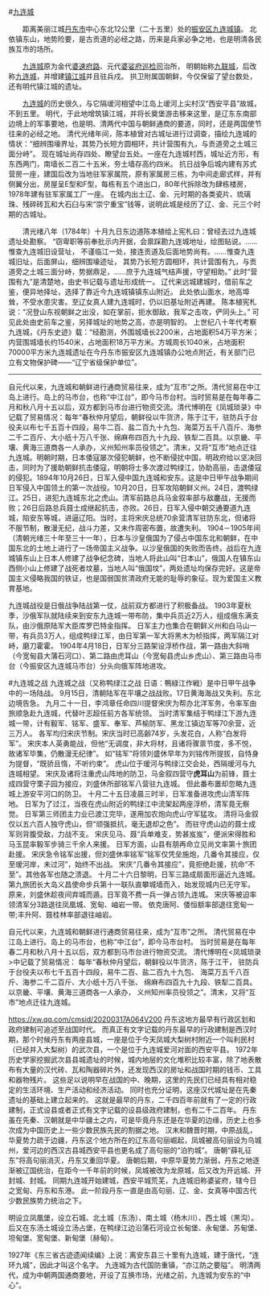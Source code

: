 #<u>九连城</u>  

&emsp;&emsp;距离美丽江城<u>丹东市</u>中心东北12公里（二十五里）处的<u>振安区九连城镇</u>。
北依镇东山，地势险要，是古贡道的必经之路，历来是兵家必争之地，也是明清各民族互市的场所。  

&emsp;&emsp;<u>九连城</u>原为金代<u>婆速府路</u>、元代<u>婆娑府巡检司</u>治所，
明朝始称<u>九联城</u>，后改称<u>九连城</u>，并增建<u>镇江城</u>并且驻兵戍。
拱卫附属国朝鲜，今仅保留了望台数处，还有明代镇江城的遗址。  

&emsp;&emsp;<u>九连城</u>的历史很久，与它隔叆河相望中江岛上叆河上尖村汉“西安平县”故城，不到五里。
明代，于此地增筑镇江城，并将长奠堡游击移来这里，是辽东东南部边境上的军事要地，也是明、清两代中国与朝鲜通商的要道，同时，还是两国使节往来的必经之地。
清代光绪年间，陈本植曾对古城址进行过调查，描绘九连城的情状：“细辨围壕界址，其势乃长短方圆相环，共计营围有九，与贡道旁之土城三面分峙”。
现在城址尚存四处、瞭望台五处。一座在九连城村西，城址近方形，有东西两门，南墙长二百二十五米，夯土墙存高约四米。
抗日战争后城内建有苏式营房一座，建国后改为当地驻军家属院，原有家属房三栋，为中间走廊式样，并有侧翼分出，房屋呈E型和F型，每栋有五个进出口，80年代拆除改为肆栋楼房，1978年建有驻军家属工厂一座。
在城内出土辽、金、元时期的各类瓷片、琉璃珠、残碎砖瓦和大石臼与宋“崇宁重宝”钱等，说明此城是经历了辽、金、元三个时期的古城址。  

&emsp;&emsp;清光绪八年（1784年）十月九日东边道陈本植给上宪札曰：曾经去过九连城遗址处勘察。
“窃卑职等前奉批示内开据，会禀踩勘九连城地址，绘图贴说。……惟查九连城旧设营址，
不谨临江一处，接连贡道及后面地势尚有。……惟查九连城旧址，后面屏山，细辨围壕迹址，
其势乃长短方圆相环，共计营围有九，与贡道旁之土城三面分峙，势据鼎足，……庶于九连城气结声援，守望相助。”
此时“营围有九”是清楚地，由史书记载与遗址形成统一。
辽代来远城建城时，借前车之鉴，便异地择址，选择了靠近今九连城镇镇东山附近。
此处依山面水，地高埠耸，不受水患灾害。至辽女真人建九连城时，仍以旧基址附近再建。
陈本植宪札说：“况登山东视朝鲜之出没，如在掌前，扼水御敌，我军之击攻，俨同头上。”
可见此处由史前车之鉴，另择城址的地势之高，亦是明智的。
上世纪八十年代考察九连城，《丹东史迹》载：“经勘测，外围城墙长2200米，占地面积54万平方米；内营围城墙长约1540米，占地面积18万平方米。方城周长1040米，占地面积70000平方米九连城遗址在今丹东市振安区九连城镇办公地点附近，有关部门已立有文物保护碑——“辽宁省级保护单位”。  

***
自元代以来，九连城和朝鲜进行通商贸易往来，成为“互市”之所。清代贸易在中江岛上进行。岛上的马市台，也称“中江台”，即今马市台村。当时贸易是在每年春二月和秋八月十五以后，双方都到马市台进行物资交流。清代博明在《凤城琐录》中记载了贸易情况：每年“春秋仲月望后，朝鲜役以牛货济，陈于江干，驻防兵于台役夫以布七千五百十四段，易牛二百、盐二百九十九包、海菜万五千八百斤、海参二千二百斤、大小纸十万八千张、绵麻布四百九十九段、铁犁二百具。以京畿、平壤、黄海三道商各一人承办，义州知州率员役领之”。清末，又将“互市”地点迁往九连城。明朝时期，日本倭寇屡次侵犯朝鲜，也不断侵扰中国，明政府给以坚决回击，同时为了援助朝鲜抗击倭寇，明朝将士多次渡过鸭绿江，协助高丽，击退倭寇的侵犯。1894年10月26日，日军入侵中国九连城和安东。这是中日甲午战争期间日军侵入中国领土的第一次战役。10月20日，日军攻陷朝鲜义州。24日，渡鸭绿江。25日，进犯九连城东北之虎山。清军前路总兵马金叙率部与敌鏖战，无援而败；26日后路总兵聂士成继起抗击，亦败。26日，日军入侵中朝交通要道九连城，陷安东等城，进逼辽阳。当时，主将宋庆总统70余营清军驻防东北，但诸将不服节制，散漫无纪，战斗力差，又未作周密布置，故遭失利。
1904－1905年间（清朝光绪三十年至三十一年），日本与沙皇俄国为了侵占中国东北和朝鲜，在中国东北的土地上进行了一场帝国主义战争。以沙皇俄国的失败而告终。战后在九连城镇东山上日本人修建了战争纪念碑，当地人将此山叫“日本山”，俄国人在镇东山西侧小山上修建了战死者坟墓，当地人叫“俄国坟”，两处遗址均保存完好。这是帝国主义侵略我国的铁证，也是国弱国贫清政府无能的耻辱的象征。现为爱国主义教育基地。

九连城战役是日俄战争陆战第一仗，战前双方都进行了积极备战。
1903年夏秋季，沙俄军队就陆续来到安东九连城一带布防，集中兵员近2万人，组成俄东满支队，由沙俄原陆军大臣库罗巴特金指挥。
日军主力也集合在朝鲜义州和白马山一带，有兵员3万人，组成鸭绿江军，由日军第一军大将黑木为桢指挥，两军隔江对峙，磨刀霍霍。
1904年4月18日，日军分三路架设浮桥作战，第一路由大斜哨（今宽甸县大蒲石河口）、第二路由虎耳山（今宽甸县虎山乡虎山）、第三路由马市台（今振安区九连城马市台）分头向俄军阵地进攻。

#九连城之战
九连城之战（又称鸭绿江之战 日语：鴨緑江作戦）是中日甲午战争中的一场陆战。
9月15日，清朝陆军在平壤之战战败。17日黄海海战又失利。东北边境告急。
九月二十一日，李鸿章任命四川提督宋庆为帮办北洋军务，令率军由旅顺急赴九连城，代替叶志超任前方各军统领。
当时清军集结于鸭绿江下游九连城一带，计有毅军、铭军、盛军、奉军、芦榆防军、黑龙江镇边军等70余营，近三万人。
各军均归宋庆节制。宋庆当时已高齢74岁，头发花白，人称“白发将军”。
宋庆本人英勇能战，但他“无调度，非大将材，且诸将骤禀节度，多不悦，故诸军毕集，仍散漫无纪律”。
如“铭军”将领刘盛休早年为刘铭传所提拔，自恃身为提督，“既骄且惰，不听约束”。
虎山位于瑷河与鸭绿江交会处，西隔瑷河与九连城相望。
宋庆及诸将注重虎山阵地的防卫，马金叙四营守**虎耳山**为前锋，聂士成四营守栗子园为接应，刘盛休所部铭军八营驻九连城。
但此番布置却忽略九连城上游安平河口的防卫。
十月二十五日凌晨三时半，日军准备进攻虎山清军阵地。
日军为了过江，当夜在虎山附近的鸭绿江中流架起两座浮桥，清军竟无察觉。
日军第三师团主力业已渡江完毕，遂用加农炮向虎山守军猛攻。
清将马金叙仅以五六百人独守虎山，但“顽强抵抗，毫无退却之色”。
而驻守虎山边的聂士成军则背腹受敌，力战不支。
宋庆见马、聂“兵单难支，势甚岌岌”，便派宋得胜和马玉昆率毅军步骑三千余人来援。
日军方面，山县有朋再命立见尚文率第十旅团赴援。
宋庆急令铭军出援，但刘盛休率铭军“铭军仅凭垒施炮，几番令其接应，仅至瑷河岸，未过河”，始终不出战。
宋庆“几番令其接应”，竟拒绝赴援，抗命“不至”。其他各军也随之溃退。
十月二十六日黎明，日军三路成扇面形逼近九连城。
第九旅团长大岛义昌使命步兵第十一联队直攀城墙而入，始发现城内已无守军。
原来，刘盛休趁夜间弃城而遁。日军竟不费一兵一弹占领九连城。
宋庆等被迫率领清军分3路退往凤凰城、宽甸、岫岩一带。
依克唐阿、倭恒额率部退往宽甸一带;丰升阿、聂桂林率部退往岫岩。


自元代以来，九连城和朝鲜进行通商贸易往来，成为“互市”之所。
清代贸易在中江岛上进行。岛上的马市台，也称“中江台”，即今马市台村。
当时贸易是在每年春二月和秋八月十五以后，双方都到马市台进行物资交流。
清代博明在<凤城琐录>中记载了贸易情况：
每年“春秋仲月望后，朝鲜役以牛货济，陈于江干，
驻防兵于台役夫以布七千五百十四段，易牛二百、盐二百九十九包、
海菜万五千八百斤、海参二千二百斤、大小纸十万八千张、
绵麻布四百九十九段、铁犁二百具。以京畿、平壤、黄海三道商各一人承办，
义州知州率员役领之”。清末，又将“互市”地点迁往九连城。

https://xw.qq.com/cmsid/20200317A064V200
丹东这地方最早有行政区划和政府建制可追述至战国时代。
而真正有文字记载的丹东最早的行政建制是西汉时期，那个时候丹东有两座县城，一座是位于今天凤城大梨树村附近一个叫利民村（已经并入大梨树）的武次县，一个是位于九连城爱河对面的西安平县。
1972年历史学家挖掘武次县县城遗址的时候，城内地层的文化堆积比较丰富，除了地表散布有大量的汉代砖、瓦和陶器碎片外，还发现西汉的房址和战国时期的钱币、工具和器物残片。
这些足以说明早在战国的中、晚期，这里的先民们已经具有相对稳定的生活环境、生产活动和经济活动。
同时也充分证明，这座汉代城址是在先秦遗址的基础上建立起来的。
这就是最早的丹东，二千四百年前就有了一定的行政建制，正式设县或者正式有文字记载的设县级政府建制，也有二千二百年。
丹东虽在先秦、汉朝就是中华疆土之内，可是毕竟丹东还是在华夏的边缘，历史上也多次成为中国历史上一些少数民族先民的割据之地。
汉末和魏晋时期，中原战乱，华夏势力疏于边疆，丹东这个地方所在的辽东高句丽崛起，凤城被高句丽设为乌城州，爱河边的西汉古县城西安平县也更名成了高句丽的“泊犳城”。
唐朝“薛礼征东”将高句丽消灭，丹东又重回华夏。
唐朝后期，中原华夏势力渐弱，丹东之地逐渐被辽国统治，在距今一千年前的时候，凤城被改为龙原城，后又改为开远城、开封城、封城。
同期九连城开始建城，西安平城荒芜，九连城旧称婆娑府，辖今日之宽甸、丹东和东港。
此一阶段丹东一直是由高句丽、辽、金、女真等中国古代少数民族势力统治之下。

明设立凤凰堡，设立石城、北土城（东汤）、南土城（杨木川）、西土城（黑沟）。
后又在东汤土城设立汤占堡，在鸭绿江边沿蒲石河设立长甸堡、永甸堡、苏甸堡、坦甸堡、宽甸堡、新甸堡（赫甸）。

1927年《东三省古迹遗闻续编》上说：离安东县三十里有九连城，建于唐代，“连环九城”，因此才叫这个名字。
九连城为古代国防重镇，“亦江防之要隘”。
明清两代，成为中朝两国通商要地，开设了互换市场，光绪之前，九连城为安东的“中心”。
